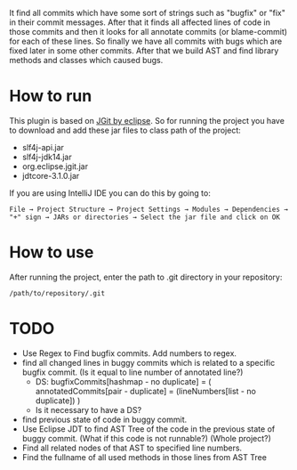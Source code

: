 It find all commits which have some sort of strings such as "bugfix" or "fix" in their commit messages. After that it finds all affected lines of code in those commits and then it looks for all annotate commits (or blame-commit) for each of these lines. So finally we have all commits with bugs which are fixed later in some other commits. After that we build AST and find library methods and classes which caused bugs.

How to run
=========

This plugin is based on [JGit by eclipse](https://eclipse.org/jgit). So for running the project you have to download and add these jar files to class path of the project:

  * slf4j-api.jar
  * slf4j-jdk14.jar
  * org.eclipse.jgit.jar
  * jdtcore-3.1.0.jar

If you are using IntelliJ IDE you can do this by going to:

`File → Project Structure → Project Settings → Modules → Dependencies → "+" sign → JARs or directories → Select the jar file and click on OK`

How to use
=========

After running the project, enter the path to .git directory in your repository:

`/path/to/repository/.git`

TODO
=========

  * Use Regex to Find bugfix commits. Add numbers to regex.
  * find all changed lines in buggy commits which is related to a specific bugfix commit. (Is it equal to line number of annotated line?)
    * DS: bugfixCommits[hashmap - no duplicate] = ( annotatedCommits[pair - duplicate] = (lineNumbers[list - no duplicate]) )
    * Is it necessary to have a DS?
  * find previous state of code in buggy commit.
  * Use Eclipse JDT to find AST Tree of the code in the previous state of buggy commit. (What if this code is not runnable?) (Whole project?)
  * Find all related nodes of that AST to specified line numbers.
  * Find the fullname of all used methods in those lines from AST Tree 